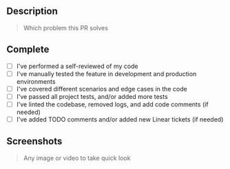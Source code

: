 ## Description

> Which problem this PR solves

## Complete

- [ ] I've performed a self-reviewed of my code
- [ ] I've manually tested the feature in development and production environments
- [ ] I've covered different scenarios and edge cases in the code
- [ ] I've passed all project tests, and/or added more tests
- [ ] I've linted the codebase, removed logs, and add code comments (if needed)
- [ ] I've added TODO comments and/or added new Linear tickets (if needed)

## Screenshots

> Any image or video to take quick look
